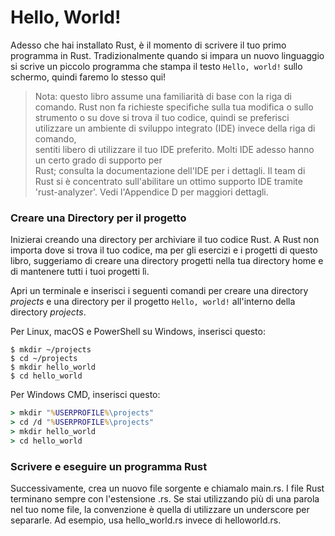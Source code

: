 # Hello, World!

Adesso che hai installato Rust, è il momento di scrivere il tuo primo programma in Rust.
Tradizionalmente quando si impara un nuovo linguaggio si scrive un piccolo programma che
stampa il testo `Hello, world!` sullo schermo, quindi faremo lo stesso qui!

> Nota: questo libro assume una familiarità di base con la riga di comando. Rust non fa
> richieste specifiche sulla tua modifica o sullo strumento o su dove si trova il tuo codice, 
> quindi se preferisci utilizzare un ambiente di sviluppo integrato (IDE) invece della riga di comando,  
> sentiti libero di  utilizzare il tuo IDE preferito. Molti IDE adesso hanno un certo grado di supporto per  
> Rust; consulta la documentazione dell'IDE per i dettagli. Il team di Rust si è concentrato sull'abilitare un
> ottimo supporto IDE tramite 'rust-analyzer'. Vedi l'Appendice D per maggiori dettagli.

### Creare una Directory per il progetto


Inizierai creando una directory per archiviare il tuo codice Rust. A Rust non importa dove si trova il tuo codice, ma per gli esercizi e i progetti di questo libro, suggeriamo di creare una directory progetti nella tua directory home e di mantenere tutti i tuoi progetti lì.

Apri un terminale e inserisci i seguenti comandi per creare una directory *projects* 
e una directory per il progetto `Hello, world!` all'interno della directory *projects*.

Per Linux, macOS e PowerShell su Windows, inserisci questo:

```console
$ mkdir ~/projects
$ cd ~/projects
$ mkdir hello_world
$ cd hello_world
```

Per Windows CMD, inserisci questo:

```cmd
> mkdir "%USERPROFILE%\projects"
> cd /d "%USERPROFILE%\projects"
> mkdir hello_world
> cd hello_world
```

### Scrivere e eseguire un programma Rust

Successivamente, crea un nuovo file sorgente e chiamalo main.rs. I file Rust terminano sempre con
l'estensione .rs. Se stai utilizzando più di una parola nel tuo nome file, la
convenzione è quella di utilizzare un underscore per separarle. Ad esempio, usa
hello_world.rs invece di helloworld.rs.